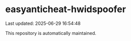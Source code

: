 # easyanticheat-hwidspoofer

Last updated: 2025-06-29 16:54:48

This repository is automatically maintained.

